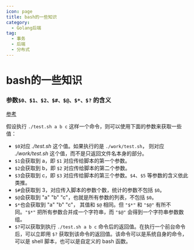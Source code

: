 ```yaml
---
icon: page
title: bash的一些知识
category:
  - Golang后端
tag:
  - 事务
  - 后端
  - 分布式
---
```

# bash的一些知识

### 参数`$0、$1、$2、$#、$@、$*、$?` 的含义

[参考](https://segmentfault.com/a/1190000021435389)

假设执行 `./test.sh a b c` 这样一个命令，则可以使用下面的参数来获取一些值：

* `$0`对应 *./test.sh* 这个值。如果执行的是 `./work/test.sh`， 则对应 *./work/test.sh* 这个值，而不是只返回文件名本身的部分。
* `$1`会获取到 a，即 `$1` 对应传给脚本的第一个参数。
* `$2`会获取到 b，即 `$2` 对应传给脚本的第二个参数。
* `$3`会获取到 c，即 `$3` 对应传给脚本的第三个参数。`$4`、`$5` 等参数的含义依此类推。
* `$#`会获取到 3，对应传入脚本的参数个数，统计的参数不包括 `$0`。
* `$@`会获取到 "a" "b" "c"，也就是所有参数的列表，不包括 `$0`。
* `$*`也会获取到 "a" "b" "c"， 其值和 `$@` 相同。但 `"$*"` 和 `"$@"` 有所不同。`"$*"` 把所有参数合并成一个字符串，而 `"$@"` 会得到一个字符串参数数组。
* `$?`可以获取到执行 `./test.sh a b c` 命令后的返回值。在执行一个前台命令后，可以立即用 `$?` 获取到该命令的返回值。该命令可以是系统自身的命令，可以是 shell 脚本，也可以是自定义的 bash 函数。
